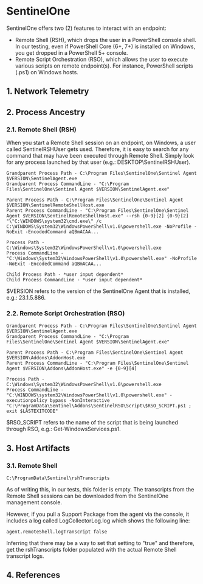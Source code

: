 # SentinelOne

SentinelOne offers two (2) features to interact with an endpoint:
* Remote Shell (RSH), which drops the user in a PowerShell console shell. In our testing, even if PowerShell Core (6+, 7+) is installed on Windows, you get dropped in a PowerShell 5+ console.
* Remote Script Orchestration (RSO), which allows the user to execute various scripts on remote endpoint(s). For instance, PowerShell scripts (.ps1) on Windows hosts.

## 1. Network Telemetry

## 2. Process Ancestry

### 2.1. Remote Shell (RSH)

When you start a Remote Shell session on an endpoint, on Windows, a user called SentinelRSHUser gets used. Therefore, it is easy to search for any command that may have been executed through Remote Shell. Simply look for any process launched by that user (e.g.: DESKTOP\SentinelRSHUser).
```
Grandparent Process Path - C:\Program Files\SentinelOne\Sentinel Agent $VERSION\SentinelAgent.exe
Grandparent Process CommandLine - "C:\Program Files\SentinelOne\Sentinel Agent $VERSION\SentinelAgent.exe"

Parent Process Path - C:\Program Files\SentinelOne\Sentinel Agent $VERSION\SentinelRemoteShellHost.exe
Parent Process CommandLine - "C:\Program Files\SentinelOne\Sentinel Agent $VERSION\SentinelRemoteShellHost.exe" --rsh {0-9}[2] {0-9}[2] "\"C:\WINDOWS\system32\cmd.exe\" /c C:\WINDOWS\System32\WindowsPowerShell\v1.0\powershell.exe -NoProfile -NoExit -EncodedCommand aQBmACAA...

Process Path - C:\Windows\System32\WindowsPowerShell\v1.0\powershell.exe
Process CommandLine - "C:\Windows\System32\WindowsPowerShell\v1.0\powershell.exe" -NoProfile -NoExit -EncodedCommand aQBmACAA...

Child Process Path - *user input dependent*
Child Process CommandLine - *user input dependent*
```
$VERSION refers to the version of the SentinelOne Agent that is installed, e.g.: 23.1.5.886.

### 2.2. Remote Script Orchestration (RSO)
```
Grandparent Process Path - C:\Program Files\SentinelOne\Sentinel Agent $VERSION\SentinelAgent.exe
Grandparent Process CommandLine - "C:\Program Files\SentinelOne\Sentinel Agent $VERSION\SentinelAgent.exe"

Parent Process Path - C:\Program Files\SentinelOne\Sentinel Agent $VERSION\Addons\AddonHost.exe
Parent Process CommandLine - "C:\Program Files\SentinelOne\Sentinel Agent $VERSION\Addons\AddonHost.exe" -e {0-9}[4]

Process Path - C:\Windows\System32\WindowsPowerShell\v1.0\powershell.exe
Process CommandLine - "C:\WINDOWS\system32\WindowsPowerShell\v1.0\powershell.exe" -executionpolicy bypass -NonInteractive "C:\ProgramData\Sentinel\Addons\SentinelRSO\Script\$RSO_SCRIPT.ps1 ; exit $LASTEXITCODE"
```
$RSO_SCRIPT refers to the name of the script that is being launched through RSO, e.g.: Get-WindowsServices.ps1.

## 3. Host Artifacts

### 3.1. Remote Shell
```
C:\ProgramData\Sentinel\rshTranscripts
```
As of writing this, in our tests, this folder is empty. The transcripts from the Remote Shell sessions can be downloaded from the SentinelOne management console.

However, if you pull a Support Package from the agent via the console, it includes a log called LogCollectorLog.log which shows the following line:
```
agent.remoteShell.logTranscript false
```
Inferring that there may be a way to set that setting to "true" and therefore, get the rshTranscripts folder populated with the actual Remote Shell transcript logs.

## 4. References
